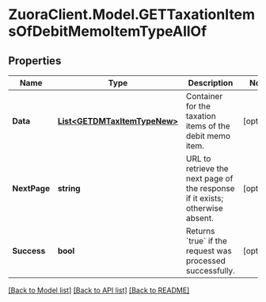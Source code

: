 # ZuoraClient.Model.GETTaxationItemsOfDebitMemoItemTypeAllOf

## Properties

Name | Type | Description | Notes
------------ | ------------- | ------------- | -------------
**Data** | [**List&lt;GETDMTaxItemTypeNew&gt;**](GETDMTaxItemTypeNew.md) | Container for the taxation items of the debit memo item.  | [optional] 
**NextPage** | **string** | URL to retrieve the next page of the response if it exists; otherwise absent.  | [optional] 
**Success** | **bool** | Returns &#x60;true&#x60; if the request was processed successfully. | [optional] 

[[Back to Model list]](../README.md#documentation-for-models) [[Back to API list]](../README.md#documentation-for-api-endpoints) [[Back to README]](../README.md)

